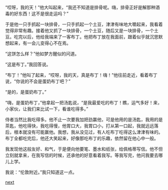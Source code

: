 
“哎呀，我的天！”他大叫起来，“我还不知道是排骨呢。嗨，排骨正好是解那种酒毒的好东西！这不是很走运吗？”

于是他一只手抓起一块排骨，一只手抓起一个土豆，津津有味地大嚼起来，我看着觉得非常有趣。接着他又抓了一块排骨，一个土豆，随后又是一块排骨，一个土豆。吃完以后，他给我端来了一客布丁。他把布丁放在我面前，跟着似乎就沉思默想起来，有一会儿变得心不在焉。

“这饼怎么样？”他如梦方醒似的问道。

“这是布丁。”我回答说。

“布丁！”他叫了起来，“哎呀，我的天，真是布丁！嗨！”他往前走近，看着布丁说，“你说的不会是蛋奶布丁吧？”

“是的，是蛋奶布丁。”

“嗨，是蛋奶布丁，”他拿起一把汤匙说，“是我最爱吃的布丁！瞧，运气多好！来，小家伙，让我们来比试一下，看谁吃得多。”

侍者当然比我吃得多。他不止一次要我加把劲赢他，可是他用的是汤匙，我用的是茶匙，他吃得快，我吃得慢，他胃口大，我胃口小，打从第一口起，我就远远落后，根本就没有可能赢他。我想，我从没见过，有人吃布丁吃得这么津津有味的。布丁全都吃完后，他还大笑起来，好像那吃布丁的乐趣，依然留在他心中一般。

我发现他这般友好、和气，于是便向他要笔、墨水和纸张，给佩格蒂写信。他不但立刻就拿来，在我写信的时候，还承他的好意看着我写。等我写完，他问我要去哪儿上学。

我说：“伦敦附近。”我只知道这一点。

[next](page76)
